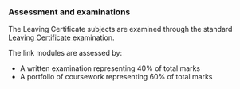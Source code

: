 ###  Assessment and examinations

The Leaving Certificate subjects are examined through the standard [ Leaving
Certificate ](/en/education/state-examinations/leaving-certificate/)
examination.

The link modules are assessed by:

  * A written examination representing 40% of total marks 
  * A portfolio of coursework representing 60% of total marks 
